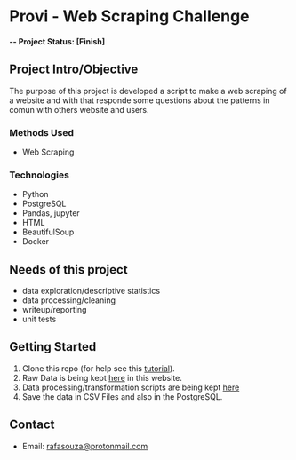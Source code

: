 
# Provi - Web Scraping Challenge

#### -- Project Status: [Finish]

## Project Intro/Objective
The purpose of this project is developed a script to make a web scraping of a website and with that responde some questions about the patterns in comun with others website and users.


### Methods Used
* Web Scraping


### Technologies
* Python
* PostgreSQL
* Pandas, jupyter
* HTML
* BeautifulSoup
* Docker


## Needs of this project

- data exploration/descriptive statistics
- data processing/cleaning
- writeup/reporting
- unit tests

## Getting Started

1. Clone this repo (for help see this [tutorial](https://help.github.com/articles/cloning-a-repository/)).
2. Raw Data is being kept [here](https://news.ycombinator.com/news) in this website.    
3. Data processing/transformation scripts are being kept [here](https://github.com/rafaelandrade/provi_webscrapping_challenge/tree/master/data)
4. Save the data in CSV Files and also in the PostgreSQL.


## Contact
* Email: rafasouza@protonmail.com
